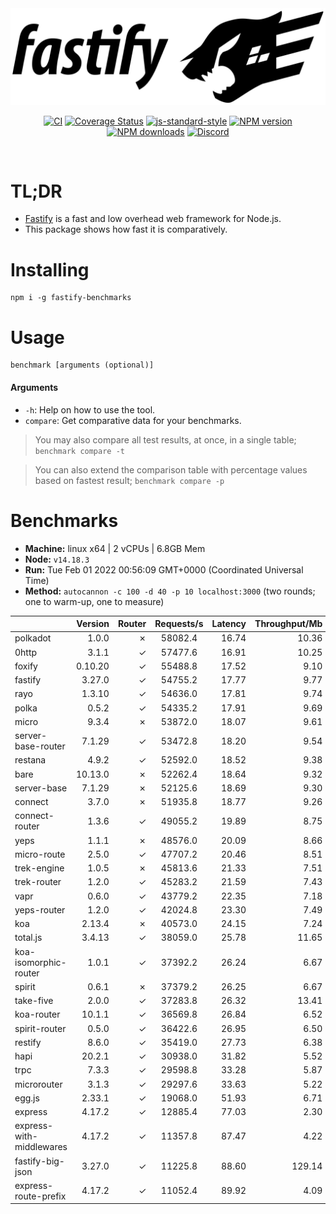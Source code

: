 <div align="center">
  <img src="https://github.com/fastify/graphics/raw/HEAD/fastify-landscape-outlined.svg" width="650" height="auto"/>
</div>

<div align="center">

[![CI](https://github.com/fastify/fastify/workflows/ci/badge.svg)](https://github.com/fastify/fastify/actions/workflows/ci.yml)
[![Coverage Status](https://coveralls.io/repos/github/fastify/fastify/badge.svg?branch=master)](https://coveralls.io/github/fastify/fastify?branch=master)
[![js-standard-style](https://img.shields.io/badge/code%20style-standard-brightgreen.svg?style=flat)](http://standardjs.com/)
[![NPM version](https://img.shields.io/npm/v/fastify.svg?style=flat)](https://www.npmjs.com/package/fastify)
[![NPM downloads](https://img.shields.io/npm/dm/fastify.svg?style=flat)](https://www.npmjs.com/package/fastify) [![Discord](https://img.shields.io/discord/725613461949906985)](https://discord.gg/fastify)

</div>
<br />

# TL;DR

* [Fastify](https://github.com/fastify/fastify) is a fast and low overhead web framework for Node.js.
* This package shows how fast it is comparatively.

# Installing

```
npm i -g fastify-benchmarks
```

# Usage

```
benchmark [arguments (optional)]
```

#### Arguments

* `-h`: Help on how to use the tool.
* `compare`: Get comparative data for your benchmarks.

> You may also compare all test results, at once, in a single table; `benchmark compare -t`

> You can also extend the comparison table with percentage values based on fastest result; `benchmark compare -p`
# Benchmarks

* __Machine:__ linux x64 | 2 vCPUs | 6.8GB Mem
* __Node:__ `v14.18.3`
* __Run:__ Tue Feb 01 2022 00:56:09 GMT+0000 (Coordinated Universal Time)
* __Method:__ `autocannon -c 100 -d 40 -p 10 localhost:3000` (two rounds; one to warm-up, one to measure)

|                          | Version | Router | Requests/s | Latency | Throughput/Mb |
| :--                      | --:     | --:    | :-:        | --:     | --:           |
| polkadot                 | 1.0.0   | ✗      | 58082.4    | 16.74   | 10.36         |
| 0http                    | 3.1.1   | ✓      | 57477.6    | 16.91   | 10.25         |
| foxify                   | 0.10.20 | ✓      | 55488.8    | 17.52   | 9.10          |
| fastify                  | 3.27.0  | ✓      | 54755.2    | 17.77   | 9.77          |
| rayo                     | 1.3.10  | ✓      | 54636.0    | 17.81   | 9.74          |
| polka                    | 0.5.2   | ✓      | 54335.2    | 17.91   | 9.69          |
| micro                    | 9.3.4   | ✗      | 53872.0    | 18.07   | 9.61          |
| server-base-router       | 7.1.29  | ✓      | 53472.8    | 18.20   | 9.54          |
| restana                  | 4.9.2   | ✓      | 52592.0    | 18.52   | 9.38          |
| bare                     | 10.13.0 | ✗      | 52262.4    | 18.64   | 9.32          |
| server-base              | 7.1.29  | ✗      | 52125.6    | 18.69   | 9.30          |
| connect                  | 3.7.0   | ✗      | 51935.8    | 18.77   | 9.26          |
| connect-router           | 1.3.6   | ✓      | 49055.2    | 19.89   | 8.75          |
| yeps                     | 1.1.1   | ✗      | 48576.0    | 20.09   | 8.66          |
| micro-route              | 2.5.0   | ✓      | 47707.2    | 20.46   | 8.51          |
| trek-engine              | 1.0.5   | ✗      | 45813.6    | 21.33   | 7.51          |
| trek-router              | 1.2.0   | ✓      | 45283.2    | 21.59   | 7.43          |
| vapr                     | 0.6.0   | ✓      | 43779.2    | 22.35   | 7.18          |
| yeps-router              | 1.2.0   | ✓      | 42024.8    | 23.30   | 7.49          |
| koa                      | 2.13.4  | ✗      | 40573.0    | 24.15   | 7.24          |
| total.js                 | 3.4.13  | ✓      | 38059.0    | 25.78   | 11.65         |
| koa-isomorphic-router    | 1.0.1   | ✓      | 37392.2    | 26.24   | 6.67          |
| spirit                   | 0.6.1   | ✗      | 37379.2    | 26.25   | 6.67          |
| take-five                | 2.0.0   | ✓      | 37283.8    | 26.32   | 13.41         |
| koa-router               | 10.1.1  | ✓      | 36569.8    | 26.84   | 6.52          |
| spirit-router            | 0.5.0   | ✓      | 36422.6    | 26.95   | 6.50          |
| restify                  | 8.6.0   | ✓      | 35419.0    | 27.73   | 6.38          |
| hapi                     | 20.2.1  | ✓      | 30938.0    | 31.82   | 5.52          |
| trpc                     | 7.3.3   | ✓      | 29598.8    | 33.28   | 5.87          |
| microrouter              | 3.1.3   | ✓      | 29297.6    | 33.63   | 5.22          |
| egg.js                   | 2.33.1  | ✓      | 19068.0    | 51.93   | 6.71          |
| express                  | 4.17.2  | ✓      | 12885.4    | 77.03   | 2.30          |
| express-with-middlewares | 4.17.2  | ✓      | 11357.8    | 87.47   | 4.22          |
| fastify-big-json         | 3.27.0  | ✓      | 11225.8    | 88.60   | 129.14        |
| express-route-prefix     | 4.17.2  | ✓      | 11052.4    | 89.92   | 4.09          |
